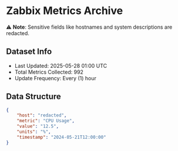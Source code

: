 # Zabbix Metrics Archive

⚠️ **Note**: Sensitive fields like hostnames and system descriptions are redacted.

## Dataset Info
- Last Updated: 2025-05-28 01:00 UTC
- Total Metrics Collected: 992
- Update Frequency: Every (1) hour

## Data Structure
```json
{
    "host": "redacted",
    "metric": "CPU Usage",
    "value": "12.5",
    "units": "%",
    "timestamp": "2024-05-21T12:00:00"
}
```
